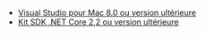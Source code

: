 * [Visual Studio pour Mac 8.0 ou version ultérieure](https://visualstudio.microsoft.com/downloads/)
* [Kit SDK .NET Core 2,2 ou version ultérieure](https://dotnet.microsoft.com/download/dotnet-core)
